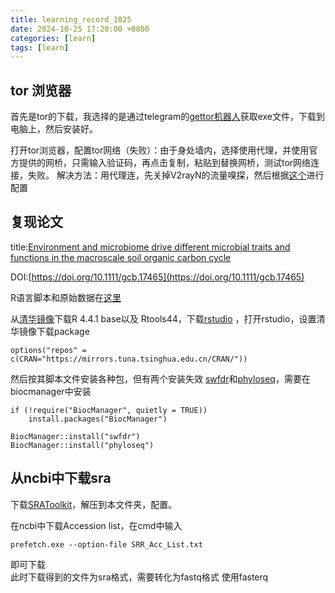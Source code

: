 ```yaml
---
title: learning_record_1025
date: 2024-10-25 17:20:00 +0800
categories: [learn]
tags: [learn]
---
```


## tor 浏览器
首先是tor的下载，我选择的是通过telegram的[gettor机器人](https://t.me/gettor_bot)获取exe文件，下载到电脑上，然后安装好。

打开tor浏览器，配置tor网络（失败）：由于身处墙内，选择使用代理，并使用官方提供的网桥，只需输入验证码，再点击复制，粘贴到替换网桥，测试tor网络连接，失败。
解决方法：用代理连，先关掉V2rayN的流量嗅探，然后根据[这个](https://nodebe4.github.io/opinion/2020-07-31/%E5%A6%82%E4%BD%95%E7%94%A8%E5%89%8D%E7%BD%AE%E4%BB%A3%E7%90%86%E8%AE%BF%E9%97%AETor%E6%B5%8F%E8%A7%88%E5%99%A8-%E4%BB%A5%E4%B8%BB%E6%B5%81%E7%BF%BB%E5%A2%99%E8%BD%AF%E4%BB%B6%E4%B8%BA%E4%BE%8B/)进行配置

## 复现论文

title:[Environment and microbiome drive different microbial traits and functions in the macroscale soil organic carbon cycle](https://doi.org/10.1111/gcb.17465)

DOI:[https://doi.org/10.1111/gcb.17465](https://doi.org/10.1111/gcb.17465)

R语言脚本和原始数据在[这里](https://www.research-collection.ethz.ch/handle/20.500.11850/685531)

从[清华镜像](https://mirrors.tuna.tsinghua.edu.cn/CRAN/)下载R 4.4.1 base以及 Rtools44，下载[rstudio](https://posit.co/download/rstudio-desktop/) ，打开rstudio，设置清华镜像下载package
```
options("repos" = c(CRAN="https://mirrors.tuna.tsinghua.edu.cn/CRAN/"))
```
然后按其脚本文件安装各种包，但有两个安装失效 [swfdr](https://bioconductor.org/packages/release/bioc/html/swfdr.html)和[phyloseq](https://bioconductor.org/packages/release/bioc/html/phyloseq.html)，需要在biocmanager中安装
```
if (!require("BiocManager", quietly = TRUE))
    install.packages("BiocManager")

BiocManager::install("swfdr")
BiocManager::install("phyloseq")
```
## 从ncbi中下载sra

下载[SRAToolkit](https://github.com/ncbi/sra-tools/wiki/01.-Downloading-SRA-Toolkit)，解压到本文件夹，配置。

在ncbi中下载Accession list，在cmd中输入<br>
```
prefetch.exe --option-file SRR_Acc_List.txt
```

即可下载<br>
此时下载得到的文件为sra格式，需要转化为fastq格式
使用fasterq
